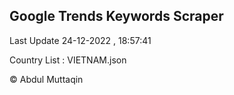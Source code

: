 

## Google Trends Keywords Scraper 
 
Last Update 24-12-2022 , 18:57:41

Country List :
VIETNAM.json



© Abdul Muttaqin 

